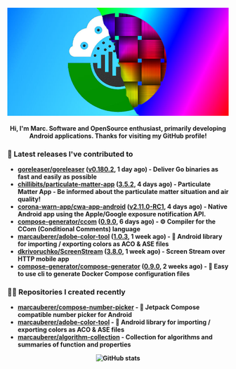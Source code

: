 <p align="center">
	<img src="https://raw.githubusercontent.com/marcauberer/marcauberer/master/images/frontpage-image.jpg">
	<br><br>
	<b>Hi, I'm Marc. Software and OpenSource enthusiast, primarily developing Android applications. Thanks for visiting my GitHub profile!
</p>

### 🚀 Latest releases I've contributed to


- [goreleaser/goreleaser](https://github.com/goreleaser/goreleaser) ([v0.180.2](https://github.com/goreleaser/goreleaser/releases/tag/v0.180.2), 1 day ago) - Deliver Go binaries as fast and easily as possible
- [chillibits/particulate-matter-app](https://github.com/chillibits/particulate-matter-app) ([3.5.2](https://github.com/chillibits/particulate-matter-app/releases/tag/3.5.2), 4 days ago) - Particulate Matter App - Be informed about the particulate matter situation and air quality!
- [corona-warn-app/cwa-app-android](https://github.com/corona-warn-app/cwa-app-android) ([v2.11.0-RC1](https://github.com/corona-warn-app/cwa-app-android/releases/tag/v2.11.0-RC1), 4 days ago) - Native Android app using the Apple/Google exposure notification API.
- [compose-generator/ccom](https://github.com/compose-generator/ccom) ([0.9.0](https://github.com/compose-generator/ccom/releases/tag/0.9.0), 6 days ago) - ⚙️ Compiler for the CCom (Conditional Comments) language
- [marcauberer/adobe-color-tool](https://github.com/marcauberer/adobe-color-tool) ([1.0.3](https://github.com/marcauberer/adobe-color-tool/releases/tag/1.0.3), 1 week ago) - 🎨 Android library for importing / exporting colors as ACO &amp; ASE files
- [dkrivoruchko/ScreenStream](https://github.com/dkrivoruchko/ScreenStream) ([3.8.0](https://github.com/dkrivoruchko/ScreenStream/releases/tag/3.8.0), 1 week ago) - Screen Stream over HTTP mobile app
- [compose-generator/compose-generator](https://github.com/compose-generator/compose-generator) ([0.9.0](https://github.com/compose-generator/compose-generator/releases/tag/0.9.0), 2 weeks ago) - 🐳 Easy to use cli to generate Docker Compose configuration files

### 👨‍💻 Repositories I created recently
- [marcauberer/compose-number-picker](https://github.com/marcauberer/compose-number-picker) - 🔢 Jetpack Compose compatible number picker for Android
- [marcauberer/adobe-color-tool](https://github.com/marcauberer/adobe-color-tool) - 🎨 Android library for importing / exporting colors as ACO &amp; ASE files
- [marcauberer/algorithm-collection](https://github.com/marcauberer/algorithm-collection) - Collection for algorithms and summaries of function and properties

<p align="center">
	<img src="https://github-readme-stats.vercel.app/api?username=marcauberer&show_icons=true&theme=dark" alt="GitHub stats">
</p>
